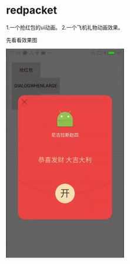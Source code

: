 # redpacket
1.一个抢红包的ui动画。
2.一个飞机礼物动画效果。


先看看效果图

![这里写图片描述](https://github.com/xiaozhucdj/redpacket/blob/master/art/video-to-gif%20.gif)
